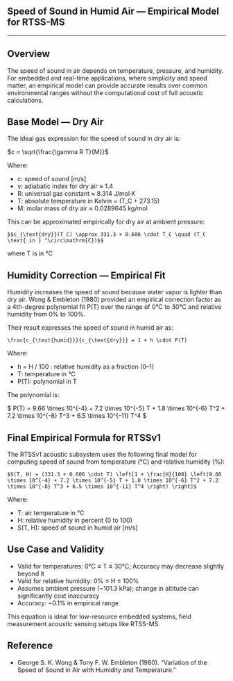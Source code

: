 ## Speed of Sound in Humid Air — Empirical Model for RTSS-MS
---------------------------------------------------------

Overview
--------
The speed of sound in air depends on temperature, pressure, and humidity. 
For embedded and real-time applications, where simplicity and speed matter, 
an empirical model can provide accurate results over common environmental ranges 
without the computational cost of full acoustic calculations.

Base Model — Dry Air
---------------------
The ideal gas expression for the speed of sound in dry air is: 

$c = \sqrt{\frac{\gamma R T}{M}}$

Where:
- c: speed of sound [m/s]
- γ: adiabatic index for dry air ≈ 1.4
- R: universal gas constant ≈ 8.314 J/mol·K
- T: absolute temperature in Kelvin = (T_C + 273.15)
- M: molar mass of dry air ≈ 0.0289645 kg/mol

This can be approximated empirically for dry air at ambient pressure:

    $$c_{\text{dry}}(T_C) \approx 331.3 + 0.606 \cdot T_C \quad (T_C \text{ in } ^\circ\mathrm{C})$$

where T is in °C

Humidity Correction — Empirical Fit
-----------------------------------
Humidity increases the speed of sound because water vapor is lighter than dry air. 
Wong & Embleton (1980) provided an empirical correction factor as a 4th-degree 
polynomial fit P(T) over the range of 0°C to 30°C and relative humidity from 0% to 100%.

Their result expresses the speed of sound in humid air as:

    \frac{c_{\text{humid}}}{c_{\text{dry}}} = 1 + h \cdot P(T)

Where:
- h = H / 100 : relative humidity as a fraction (0–1)
- T: temperature in °C
- P(T): polynomial in T

The polynomial is: 

$ P(T) = 9.66 \times 10^{-4} + 7.2 \times 10^{-5} T + 1.8 \times 10^{-6} T^2 + 7.2 \times 10^{-8} T^3 + 6.5 \times 10^{-11} T^4 $
    
Final Empirical Formula for RTSSv1
-----------------------------------
The RTSSv1 acoustic subsystem uses the following final model for computing 
speed of sound from temperature (°C) and relative humidity (%):

    $S(T, H) = (331.3 + 0.606 \cdot T) \left[1 + \frac{H}{100} \left(9.66 \times 10^{-4} + 7.2 \times 10^{-5} T + 1.8 \times 10^{-6} T^2 + 7.2 \times 10^{-8} T^3 + 6.5 \times 10^{-11} T^4 \right) \right]$


Where:
- T: air temperature in °C
- H: relative humidity in percent (0 to 100)
- S(T, H): speed of sound in humid air [m/s]

Use Case and Validity
----------------------
- Valid for temperatures: 0°C ≤ T ≤ 30°C; Accuracy may decrease slightly beyond it
- Valid for relative humidity: 0% ≤ H ≤ 100%
- Assumes ambient pressure (~101.3 kPa); change in altitude can significantly cost inaccuracy
- Accuracy: ~0.1% in empirical range

This equation is ideal for low-resource embedded systems, field measurement acoustic sensing setups like RTSS-MS.

Reference
----------
- George S. K. Wong & Tony F. W. Embleton (1980). “Variation of the Speed of Sound in Air with Humidity and Temperature.”

